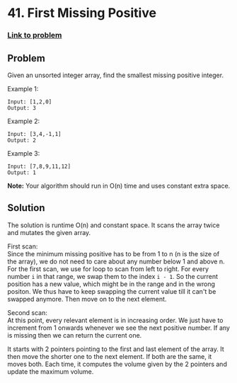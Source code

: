 # 41. First Missing Positive
### [Link to problem](https://leetcode.com/problems/first-missing-positive/)

## Problem
Given an unsorted integer array, find the smallest missing positive integer.

Example 1:
```
Input: [1,2,0]
Output: 3
```

Example 2:
```
Input: [3,4,-1,1]
Output: 2
```

Example 3:
```
Input: [7,8,9,11,12]
Output: 1
```

**Note:** Your algorithm should run in O(n) time and uses constant extra space.

## Solution
The solution is runtime O(n) and constant space. It scans the array twice and mutates the given array.

First scan: <br>
Since the minimum missing positive has to be from 1 to n (n is the size of the array), we do not need to care about any number below 1 and above n. For the first scan, we use for loop to scan from left to right. For every number `i` in that range, we swap them to the index `i - 1`. So the current position has a new value, which might be in the range and in the wrong positon. We thus have to keep swapping the current value till it can't be swapped anymore. Then move on to the next element.

Second scan: <br>
At this point, every relevant element is in increasing order. We just have to increment from 1 onwards whenever we see the next positive number. If any is missing then we can return the current one.

It starts with 2 pointers pointing to the first and last element of the array. It then move the shorter one to the next element. If both are the same, it moves both. Each time, it computes the volume given by the 2 pointers and update the maximum volume.
